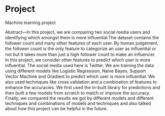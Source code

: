 # Project
Machine learning project

Abstract—In this project, we are comparing two social media users and identifying which amongst them is more inﬂuential.The dataset contains the follower count and many other features of each user. By human judgement, the follower count is the only feature to categorize an user as inﬂuential or not but it takes more than just a high follower count to make an inﬂuencer. In this project, we consider other features to predict which user is more inﬂuential. The social media used here is Twitter. We are training the data using different models like Logistic Regression, Naive Bayes, Support Vector Machine and Gradient to predict which user is more inﬂuential. We also used techniques like cross validation and a combination of features to enhance the accuracies. We ﬁrst used the in-built library for predictions and then built a few models from scratch to match or improve the accuracy. Finally, we compared the results we got by different models and different techniques and combinations of models and techniques and also talked about how this project can be helpful in the future. 
